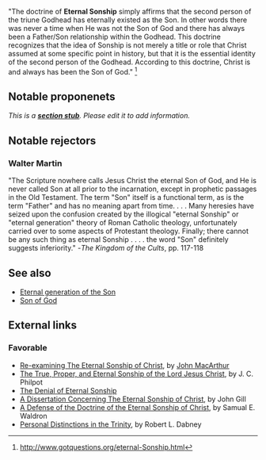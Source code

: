 "The doctrine of **Eternal Sonship** simply affirms that the second
person of the triune Godhead has eternally existed as the Son. In
other words there was never a time when He was not the Son of God
and there has always been a Father/Son relationship within the
Godhead. This doctrine recognizes that the idea of Sonship is not
merely a title or role that Christ assumed at some specific point
in history, but that it is the essential identity of the second
person of the Godhead. According to this doctrine, Christ is and
always has been the Son of God." [^1]

## Notable proponenets

*This is a **[section stub](http://www.theopedia.com/Category:Theopedia_sectionstubs "Category:Theopedia sectionstubs")**. Please edit it to add information.*

## Notable rejectors

### Walter Martin

"The Scripture nowhere calls Jesus Christ the eternal Son of God,
and He is never called Son at all prior to the incarnation, except
in prophetic passages in the Old Testament. The term "Son" itself
is a functional term, as is the term "Father" and has no meaning
apart from time. . . . Many heresies have seized upon the confusion
created by the illogical "eternal Sonship" or "eternal generation"
theory of Roman Catholic theology, unfortunately carried over to
some aspects of Protestant theology. Finally; there cannot be any
such thing as eternal Sonship . . . . the word "Son" definitely
suggests inferiority." -*The Kingdom of the Cults*, pp. 117-118

## See also

-   [Eternal generation of the Son](Eternal_generation_of_the_Son "Eternal generation of the Son")
-   [Son of God](Son_of_God "Son of God")

## External links

### Favorable

-   [Re-examining The Eternal Sonship of Christ](http://www.gty.org.uk/articles/sonship2A.htm),
    by [John MacArthur](John_MacArthur "John MacArthur")
-   [The True, Proper, and Eternal Sonship of the Lord Jesus Christ](http://www.the-highway.com/Sonship_Contents.html),
    by J. C. Philpot
-   [The Denial of Eternal Sonship](http://www.middletownbiblechurch.org/sonship/sonsh05.htm)
-   [A Dissertation Concerning The Eternal Sonship of Christ](http://www.pbministries.org/books/gill/Sermons&Tracts/sermon_17.htm),
    by John Gill
-   [A Defense of the Doctrine of the Eternal Sonship of Christ](http://articles.christiansunite.com/article3128.shtml),
    by Samual E. Waldron
-   [Personal Distinctions in the Trinity](http://www.pbministries.org/R.%20L.%20Dabney/Systematic%20Theology/chapter16.htm),
    by Robert L. Dabney

[^1]: http://www.gotquestions.org/eternal-Sonship.html